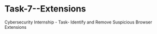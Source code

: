 # Task-7--Extensions
Cybersecurity Internship - Task- Identify and Remove Suspicious Browser Extensions
